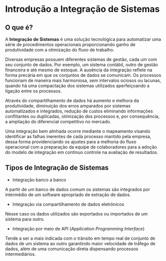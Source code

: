 # Introdução a Integração de Sistemas #
## O que é? ##
A **Integração de Sistemas** é uma solução tecnológica para automatizar uma série de procedimentos operacionais proporcionando ganho de produtividade com a otimização do fluxo de trabalho.

Diversas empresas possuem diferentes sistemas de gestão, cada um com seu conjunto de dados. Por exemplo, um sistema contábil, outro de gestão financeira e até mesmo de estoque. A ausência da integração reflete na forma precária em que os conjuntos de dados se comunicam. Os processos funcionam de maneira mais harmoniosa, sem intervalos ociosos ou lacunas, quando há uma compactação dos sistemas utilizados aperfeiçoando a ligação entre os processos.

Através do compartilhamento de dados há aumento e melhora da produtividade, diminuição dos erros amparados por sistemas automatizados e integrados, redução de custos eliminando informações conflitantes ou duplicadas, otimização dos processos e, por consequência, a ampliação do diferencial competitivo no mercado.

Uma integração bem alinhada ocorre mediante o mapeamento visando identificar as falhas inerentes de cada processo mantido pela empresa, dessa forma providenciando os ajustes para a melhoria do fluxo operacional com a preparação da equipe de colaboradores para a adoção do modelo de integração em contínuo controle na avaliação de resultados.
## Tipos de Integração de Sistemas ##
- Integração banco a banco

A partir de um banco de dados comum os sistemas são integrados por intermédio de um software apropriado de extração de dados.
- Integração via compartilhamento de dados eletrônicos

Nesse caso os dados utilizados são exportados ou importados de um sistema para outro.

- Integração por meio de API (*Application Programming Interface*)

Tende a ser a mais indicada com o trânsito em tempo real de conjunto de dados de um sistema ao outro garantindo maior velocidade de tráfego de dados, além de uma comunicação direta dispensando processos intermediários.

